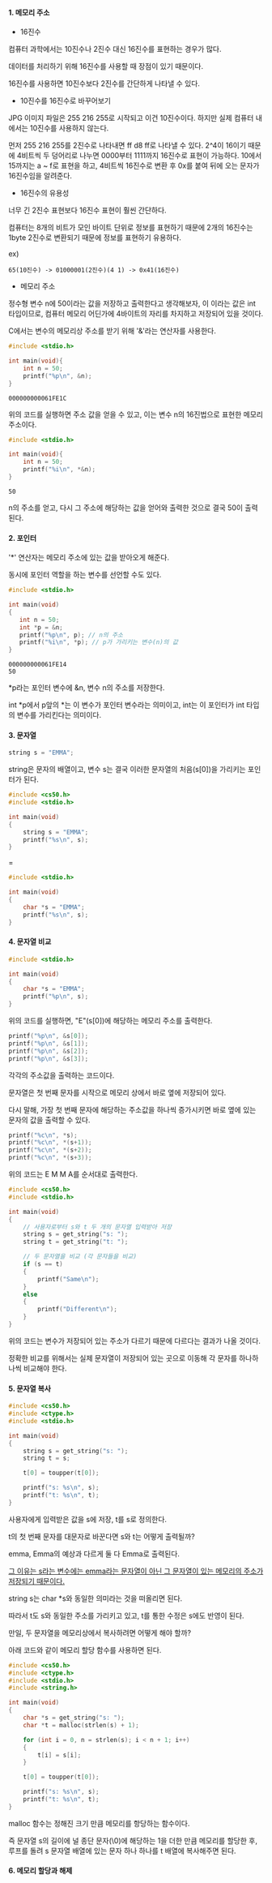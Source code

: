 #### 1. 메모리 주소



- 16진수



컴퓨터 과학에서는 10진수나 2진수 대신 16진수를 표현하는 경우가 많다.

데이터를 처리하기 위해 16진수를 사용할 때 장점이 있기 때문이다.

16진수를 사용하면 10진수보다 2진수를 간단하게 나타낼 수 있다.



- 10진수를 16진수로 바꾸어보기



JPG 이미지 파일은 255 216 255로 시작되고 이건 10진수이다. 하지만 실제 컴퓨터 내에서는 10진수를 사용하지 않는다.

먼저 255 216 255를 2진수로 나타내면 ff d8 ff로 나타낼 수 있다. 2^4이 16이기 때문에 4비트씩 두 덩어리로 나누면 0000부터 1111까지 16진수로 표현이 가능하다. 10에서 15까지는 a ~ f로 표현을 하고, 4비트씩 16진수로 변환 후 0x를 붙여 뒤에 오는 문자가 16진수임을 알려준다.



- 16진수의 유용성



너무 긴 2진수 표현보다 16진수 표현이 훨씬 간단하다.

컴퓨터는 8개의 비트가 모인 바이트 단위로 정보를 표현하기 때문에 2개의 16진수는 1byte 2진수로 변환되기 때문에 정보를 표현하기 유용하다.

ex)

```
65(10진수) -> 01000001(2진수)(4 1) -> 0x41(16진수)
```



- 메모리 주소



정수형 변수 n에 50이라는 값을 저장하고 출력한다고 생각해보자, 이 이라는 값은 int 타입이므로, 컴퓨터 메모리 어딘가에 4바이트의 자리를 차지하고 저장되어 있을 것이다.

C에서는 변수의 메모리상 주소를 받기 위해 '&'라는 연산자를 사용한다.

```c
#include <stdio.h>

int main(void){
	int n = 50;
	printf("%p\n", &n);
}
```

```
000000000061FE1C
```

위의 코드를 실행하면 주소 값을 얻을 수 있고, 이는 변수 n의 16진법으로 표현한 메모리 주소이다.

```c
#include <stdio.h>

int main(void){
	int n = 50;
	printf("%i\n", *&n);
}
```

```
50
```

n의 주소를 얻고, 다시 그 주소에 해당하는 값을 얻어와 출력한 것으로 결국 50이 출력된다.



#### 2. 포인터



'*' 연산자는 메모리 주소에 있는 값을 받아오게 해준다.

동시에 포인터 역할을 하는 변수를 선언할 수도 있다.

```c
#include <stdio.h>

int main(void)
{
   int n = 50;
   int *p = &n;
   printf("%p\n", p); // n의 주소
   printf("%i\n", *p); // p가 가리키는 변수(n)의 값
}
```

```
000000000061FE14
50
```

*p라는 포인터 변수에 &n, 변수 n의 주소를 저장한다.

int *p에서 p앞의 *는 이 변수가 포인터 변수라는 의미이고, int는 이 포인터가 int 타입의 변수를 가리킨다는 의미이다.



#### 3. 문자열



```c
string s = "EMMA";
```

string은 문자의 배열이고, 변수 s는 결국 이러한 문자열의 처음(s[0])을 가리키는 포인터가 된다.

```c
#include <cs50.h>
#include <stdio.h>

int main(void)
{
    string s = "EMMA";
    printf("%s\n", s);
}
```

=

```c
#include <stdio.h>

int main(void)
{
    char *s = "EMMA";
    printf("%s\n", s);
}
```



#### 4. 문자열 비교



```c
#include <stdio.h>

int main(void)
{
    char *s = "EMMA";
    printf("%p\n", s);
}
```

위의 코드를 실행하면, "E"(s[0])에 해당하는 메모리 주소를 출력한다.

```c
printf("%p\n", &s[0]);
printf("%p\n", &s[1]);
printf("%p\n", &s[2]);
printf("%p\n", &s[3]);
```

각각의 주소값을 출력하는 코드이다.

문자열은 첫 번째 문자를 시작으로 메모리 상에서 바로 옆에 저장되어 있다.

다시 말해, 가장 첫 번째 문자에 해당하는 주소값을 하나씩 증가시키면 바로 옆에 있는 문자의 값을 출력할 수 있다.

```c
printf("%c\n", *s);
printf("%c\n", *(s+1));
printf("%c\n", *(s+2));
printf("%c\n", *(s+3));
```

위의 코드는 E M M A를 순서대로 출력한다.

```c
#include <cs50.h>
#include <stdio.h>

int main(void)
{
    // 사용자로부터 s와 t 두 개의 문자열 입력받아 저장
    string s = get_string("s: ");
    string t = get_string("t: ");

    // 두 문자열을 비교 (각 문자들을 비교)
    if (s == t)
    {
        printf("Same\n");
    }
    else
    {
        printf("Different\n");
    }
}
```

위의 코드는 변수가 저장되어 있는 주소가 다르기 때문에 다르다는 결과가 나올 것이다.

정확한 비교를 위해서는 실제 문자열이 저장되어 있는 곳으로 이동해 각 문자를 하나하나씩 비교해야 한다.



#### 5. 문자열 복사



```c
#include <cs50.h>
#include <ctype.h>
#include <stdio.h>

int main(void)
{
    string s = get_string("s: ");
    string t = s;

    t[0] = toupper(t[0]);

    printf("s: %s\n", s);
    printf("t: %s\n", t);
}
```

사용자에게 입력받은 값을 s에 저장, t를 s로 정의한다.

t의 첫 번째 문자를 대문자로 바꾼다면 s와 t는 어떻게 출력될까?

emma, Emma의 예상과 다르게 둘 다 Emma로 출력된다.

<u>그 이유는 s라는 변수에는 emma라는 문자열이 아닌 그 문자열이 있는 메모리의 주소가 저장되기 때문이다.</u>

string s는 char *s와 동일한 의미라는 것을 떠올리면 된다.

따라서 t도 s와 동일한 주소를 가리키고 있고, t를 통한 수정은 s에도 반영이 된다.



만일, 두 문자열을 메모리상에서 복사하려면 어떻게 해야 할까?

아래 코드와 같이 메모리 할당 함수를 사용하면 된다.

```c
#include <cs50.h>
#include <ctype.h>
#include <stdio.h>
#include <string.h>

int main(void)
{
    char *s = get_string("s: ");
    char *t = malloc(strlen(s) + 1);

    for (int i = 0, n = strlen(s); i < n + 1; i++)
    {
        t[i] = s[i];
    }

    t[0] = toupper(t[0]);

    printf("s: %s\n", s);
    printf("t: %s\n", t);
}
```

malloc 함수는 정해진 크기 만큼 메모리를 항당하는 함수이다.

즉 문자열 s의 길이에 널 종단 문자(\0)에 해당하는 1을 더한 만큼 메모리를 할당한 후, 루프를 돌려 s 문자열 배열에 있는 문자 하나 하나를 t 배열에 복사해주면 된다.



#### 6. 메모리 할당과 해제



